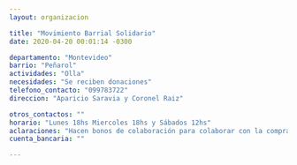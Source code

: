 ```yaml
---
layout: organizacion

title: "Movimiento Barrial Solidario"
date: 2020-04-20 00:01:14 -0300

departamento: "Montevideo"
barrio: "Peñarol"
actividades: "Olla"
necesidades: "Se reciben donaciones"
telefono_contacto: "099783722"
direccion: "Aparicio Saravia y Coronel Raiz"

otros_contactos: ""
horario: "Lunes 18hs Miercoles 18hs y Sábados 12hs"
aclaraciones: "Hacen bonos de colaboración para colaborar con la compra de los artículos que más se necesitan (gas, huevo y carnes, productos de limpieza)"
cuenta_bancaria: ""

---
```

